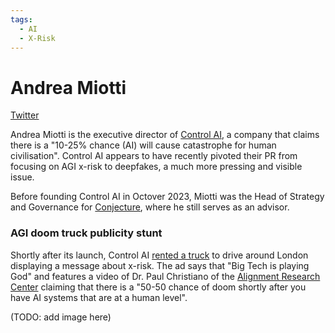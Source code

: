 ```yaml
---
tags:
  - AI
  - X-Risk
---
```

# Andrea Miotti

[Twitter](https://twitter.com/_andreamiotti)

 Andrea Miotti is the executive director of [Control AI](https://controlai.com/about-us), a company that claims there is a "10-25% chance (AI) will cause catastrophe for human civilisation". Control AI appears to have recently pivoted their PR from focusing on AGI x-risk to deepfakes, a much more pressing and visible issue.

Before founding Control AI in Octover 2023, Miotti was the Head of Strategy and Governance for [Conjecture](../Cartography/Lesser%20Wrongia/Conjecture.md), where he still serves as an advisor. 

### AGI doom truck publicity stunt

Shortly after its launch, Control AI [rented a truck](https://twitter.com/dw2/status/1716515784355160495) to drive around London displaying a message about x-risk. The ad says that "Big Tech is playing God" and features a video of Dr. Paul Christiano of the [Alignment Research Center](../Organizations/Alignment%20Research%20Center.md) claiming that there is a "50-50 chance of doom shortly after you have AI systems that are at a human level".

(TODO: add image here)


